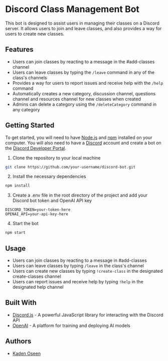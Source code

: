 # Discord Class Management Bot

This bot is designed to assist users in managing their classes on a Discord server. It allows users to join and leave classes, and also provides a way for users to create new classes.

## Features
- Users can join classes by reacting to a message in the #add-classes channel
- Users can leave classes by typing the `/leave` command in any of the class's channels
- Provides a way for users to report issues and receive help with the `/help` command
- Automatically creates a new category, discussion channel, questions channel and resources channel for new classes when created
- Admins can delete a category using the `/deleteCategory` command in any category

## Getting Started
To get started, you will need to have [Node.js](https://nodejs.org/en/) and [npm](https://www.npmjs.com/) installed on your computer. You will also need to have a [Discord](https://discord.com/) account and create a bot on the [Discord Developer Portal](https://discord.com/developers/docs/intro).
1. Clone the repository to your local machine
```bash
git clone https://github.com/your-username/discord-bot.git
```
2. Install the necessary dependencies
```bash
npm install
```
3. Create a .env file in the root directory of the project and add your Discord bot token and OpenAI API key
```.env
DISCORD_TOKEN=your-token-here
OPENAI_API=your-api-key-here
```
4. Start the bot
```bash
npm start
```

## Usage
- Users can join classes by reacting to a message in #add-classes
- Users can leave classes by typing `/leave` in the class's channel
- Users can create new classes by typing `!create-class` in the designated create-classes channel
- Users can report issues and receive help by typing `!help` in the designated help channel

## Built With
- [Discord.js](https://discord.js.org/) - A powerful JavaScript library for interacting with the Discord API
- [OpenAI](https://openai.com/) - A platform for training and deploying AI models

## Authors
- [Kaden Oseen](https://github.com/kadenoseen)
